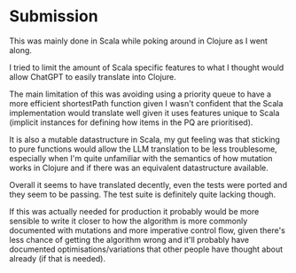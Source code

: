 # Submission

This was mainly done in Scala while poking around in Clojure as I went along.

I tried to limit the amount of Scala specific features to what I thought would allow ChatGPT to easily translate into Clojure.

The main limitation of this was avoiding using a priority queue to have a more efficient shortestPath function given I wasn't confident that the Scala implementation would translate well given it uses features unique to Scala (implicit instances for defining how items in the PQ are prioritised). 

It is also a mutable datastructure in Scala, my gut feeling was that sticking to pure functions would allow the LLM translation to be less troublesome, especially when I'm quite unfamiliar with the semantics of how mutation works in Clojure and if there was an equivalent datastructure available.

Overall it seems to have translated decently, even the tests were ported and they seem to be passing. The test suite is definitely quite lacking though.

If this was actually needed for production it probably would be more sensible to write it closer to how the algorithm is more commonly documented with mutations and more imperative control flow, given there's less chance of getting the algorithm wrong and it'll probably have documented optimisations/variations that other people have thought about already (if that is needed).

